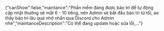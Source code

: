 {"canShow":false,"maintance":"Phần mềm đang được bảo trì để tự động cập nhật thường sẽ mất 6 - 10 tiếng, nên Admin sẽ bắt đầu bảo trì từ tối, ae thấy bảo trì lâu quá nhớ nhắn qua Discord cho Admin nhé","maintanceDescription":"Có thể đang update hoặc sửa lỗi,..."}
